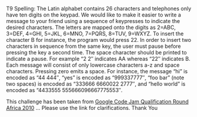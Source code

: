T9 Spelling: The Latin alphabet contains 26 characters and telephones only have ten digits on the keypad. We would like to make it easier to write a message to your friend using a sequence of keypresses to indicate the desired characters. The letters are mapped onto the digits as 2=ABC, 3=DEF, 4=GHI, 5=JKL, 6=MNO, 7=PQRS, 8=TUV, 9=WXYZ. To insert the character B for instance, the program would press 22. In order to insert two characters in sequence from the same key, the user must pause before pressing the key a second time. The space character should be printed to indicate a pause. For example “2 2″ indicates AA whereas “22″ indicates B. Each message will consist of only lowercase characters a-z and space characters. Pressing zero emits a space. For instance, the message “hi” is encoded as “44 444″, “yes” is encoded as “999337777″, “foo  bar” (note two spaces) is encoded as “333666 6660022 2777″, and “hello world” is encoded as “4433555 555666096667775553″.

This challenge has been taken from [Google Code Jam Qualification Round Africa 2010](http://code.google.com/codejam/contest/dashboard?c=351101#s=p2) ... Please use the link for clarifications. Thank You